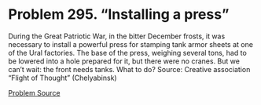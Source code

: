# Problem 295. “Installing a press”

During the Great Patriotic War, in the bitter December frosts, it was necessary to install a powerful press for stamping tank armor sheets at one of the Ural factories. The base of the press, weighing several tons, had to be lowered into a hole prepared for it, but there were no cranes. But we can’t wait: the front needs tanks. What to do? Source: Creative association “Flight of Thought” (Chelyabinsk)

[Problem Source](https://www.trizland.ru/tasks/5143/)